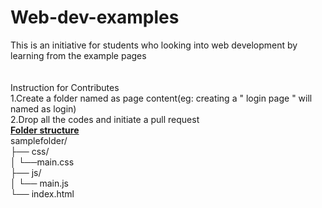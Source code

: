 # Web-dev-examples
This is an initiative for students who looking into web development by learning from the example pages
</br>
</br>
</br>Instruction for  Contributes
</br>1.Create a folder named as page content(eg: creating a " login page " will named as login)
</br>2.Drop all the codes and initiate a pull request
</br><u><b>Folder structure </b></u>
</br>samplefolder/</br>
├── css/</br>
│     └──main.css</br>
├── js/  </br>
│     └── main.js</br>
└── index.html</br>

